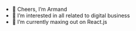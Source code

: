 - 👋 Cheers, I’m Armand 
- 👀 I’m interested in all related to digital business
- 🌱 I’m currently maxing out on React.js

<!---
minorityre/minorityre is a ✨ special ✨ repository because its `README.md` (this file) appears on your GitHub profile.
You can click the Preview link to take a look at your changes.
--->
